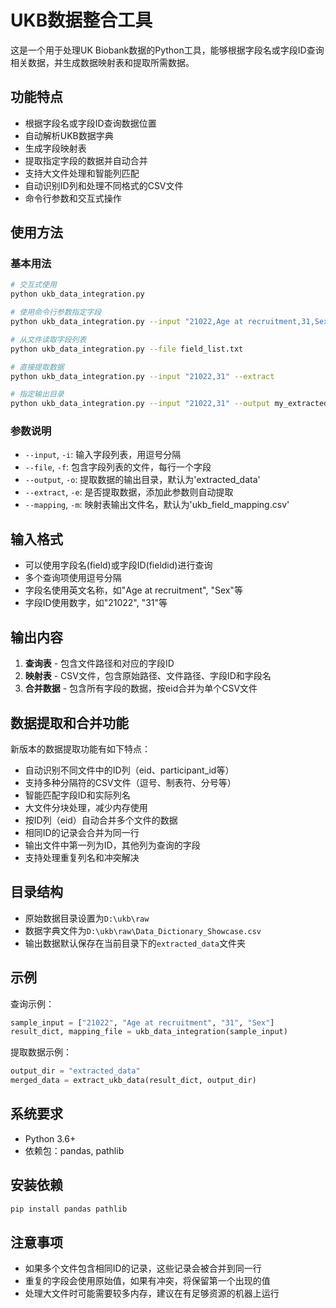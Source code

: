 # UKB数据整合工具

这是一个用于处理UK Biobank数据的Python工具，能够根据字段名或字段ID查询相关数据，并生成数据映射表和提取所需数据。

## 功能特点

- 根据字段名或字段ID查询数据位置
- 自动解析UKB数据字典
- 生成字段映射表
- 提取指定字段的数据并自动合并
- 支持大文件处理和智能列匹配
- 自动识别ID列和处理不同格式的CSV文件
- 命令行参数和交互式操作

## 使用方法

### 基本用法

```bash
# 交互式使用
python ukb_data_integration.py

# 使用命令行参数指定字段
python ukb_data_integration.py --input "21022,Age at recruitment,31,Sex"

# 从文件读取字段列表
python ukb_data_integration.py --file field_list.txt

# 直接提取数据
python ukb_data_integration.py --input "21022,31" --extract

# 指定输出目录
python ukb_data_integration.py --input "21022,31" --output my_extracted_data --extract
```

### 参数说明

- `--input`, `-i`: 输入字段列表，用逗号分隔
- `--file`, `-f`: 包含字段列表的文件，每行一个字段
- `--output`, `-o`: 提取数据的输出目录，默认为'extracted_data'
- `--extract`, `-e`: 是否提取数据，添加此参数则自动提取
- `--mapping`, `-m`: 映射表输出文件名，默认为'ukb_field_mapping.csv'

## 输入格式

- 可以使用字段名(field)或字段ID(fieldid)进行查询
- 多个查询项使用逗号分隔
- 字段名使用英文名称，如"Age at recruitment", "Sex"等
- 字段ID使用数字，如"21022", "31"等

## 输出内容

1. **查询表** - 包含文件路径和对应的字段ID
2. **映射表** - CSV文件，包含原始路径、文件路径、字段ID和字段名
3. **合并数据** - 包含所有字段的数据，按eid合并为单个CSV文件

## 数据提取和合并功能

新版本的数据提取功能有如下特点：

- 自动识别不同文件中的ID列（eid、participant_id等）
- 支持多种分隔符的CSV文件（逗号、制表符、分号等）
- 智能匹配字段ID和实际列名
- 大文件分块处理，减少内存使用
- 按ID列（eid）自动合并多个文件的数据
- 相同ID的记录会合并为同一行
- 输出文件中第一列为ID，其他列为查询的字段
- 支持处理重复列名和冲突解决

## 目录结构

- 原始数据目录设置为`D:\ukb\raw`
- 数据字典文件为`D:\ukb\raw\Data_Dictionary_Showcase.csv`
- 输出数据默认保存在当前目录下的`extracted_data`文件夹

## 示例

查询示例：
```python
sample_input = ["21022", "Age at recruitment", "31", "Sex"]
result_dict, mapping_file = ukb_data_integration(sample_input)
```

提取数据示例：
```python
output_dir = "extracted_data"
merged_data = extract_ukb_data(result_dict, output_dir)
```

## 系统要求

- Python 3.6+
- 依赖包：pandas, pathlib

## 安装依赖

```bash
pip install pandas pathlib
```

## 注意事项

- 如果多个文件包含相同ID的记录，这些记录会被合并到同一行
- 重复的字段会使用原始值，如果有冲突，将保留第一个出现的值
- 处理大文件时可能需要较多内存，建议在有足够资源的机器上运行 